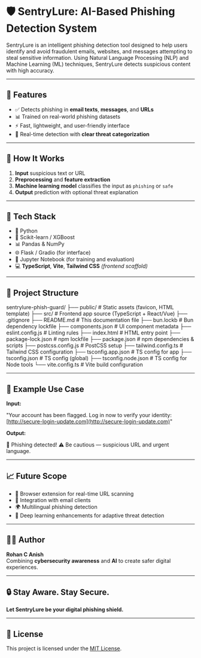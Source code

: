 
# 🛡️ SentryLure: AI-Based Phishing Detection System

SentryLure is an intelligent phishing detection tool designed to help users identify and avoid fraudulent emails, websites, and messages attempting to steal sensitive information. Using Natural Language Processing (NLP) and Machine Learning (ML) techniques, SentryLure detects suspicious content with high accuracy.

---

## 🚀 Features

- ✅ Detects phishing in **email texts**, **messages**, and **URLs**
- 📊 Trained on real-world phishing datasets
- ⚡ Fast, lightweight, and user-friendly interface
- 🔐 Real-time detection with **clear threat categorization**

---

## 🧠 How It Works

1. **Input** suspicious text or URL  
2. **Preprocessing** and **feature extraction**  
3. **Machine learning model** classifies the input as `phishing` or `safe`  
4. **Output** prediction with optional threat explanation  

---

## 🧰 Tech Stack

- 🐍 Python  
- 🧠 Scikit-learn / XGBoost  
- 📊 Pandas & NumPy  
- 🌐 Flask / Gradio (for interface)  
- 📒 Jupyter Notebook (for training and evaluation)  
- 💻 **TypeScript**, **Vite**, **Tailwind CSS** *(frontend scaffold)*

---

## 📁 Project Structure



sentrylure-phish-guard/
├── public/                 # Static assets (favicon, HTML template)
├── src/                    # Frontend app source (TypeScript + React/Vue)
├── .gitignore
├── README.md               # This documentation file
├── bun.lockb               # Bun dependency lockfile
├── components.json         # UI component metadata
├── eslint.config.js        # Linting rules
├── index.html              # HTML entry point
├── package-lock.json       # npm lockfile
├── package.json            # npm dependencies & scripts
├── postcss.config.js       # PostCSS setup
├── tailwind.config.ts      # Tailwind CSS configuration
├── tsconfig.app.json       # TS config for app
├── tsconfig.json           # TS config (global)
├── tsconfig.node.json      # TS config for Node tools
└── vite.config.ts          # Vite build configuration


---

## 🧪 Example Use Case

**Input:**


"Your account has been flagged. Log in now to verify your identity: [http://secure-login-update.com](http://secure-login-update.com)"


**Output:**


🚨 Phishing detected!
⚠️ Be cautious — suspicious URL and urgent language.


---

## 📈 Future Scope

- 🧩 Browser extension for real-time URL scanning  
- 📧 Integration with email clients  
- 🌍 Multilingual phishing detection  
- 🤖 Deep learning enhancements for adaptive threat detection  

---

## 👨‍💻 Author

**Rohan C Anish**  
Combining **cybersecurity awareness** and **AI** to create safer digital experiences.

---

## 🔒 Stay Aware. Stay Secure.

**Let SentryLure be your digital phishing shield.**

---

## 📃 License

This project is licensed under the [MIT License](LICENSE).
```

